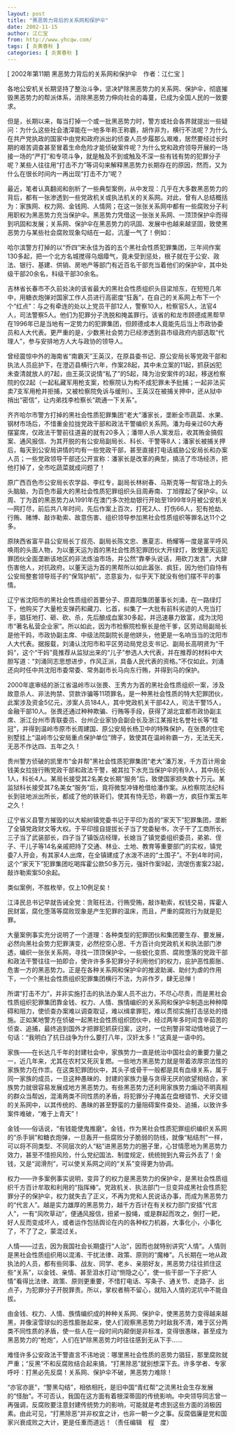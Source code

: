 ```yaml
---
layout: post
title: "黑恶势力背后的关系网和保护伞"
date: 2002-11-15
author: 江仁宝
from: http://www.yhcqw.com/
tags: [ 炎黄春秋 ]
categories: [ 炎黄春秋 ]
---
```



[ 2002年第11期 黑恶势力背后的关系网和保护伞　作者：江仁宝 ]

各地公安机关长期坚持了整治斗争，坚决铲除黑恶势力的关系网、保护伞，彻底摧毁黑恶势力的帮派体系，消除黑恶势力伸向社会的毒蔓，已成为全国人民的一致要求。


但是，长期以来，每当打掉一个或一批黑恶势力时，警方或社会各界就提出一些疑问：为什么这些社会渣滓能在一地多年称王称霸，胡作非为，横行不法呢？为什么在共产党执政的国家中由党和政府派出的侦查人员步履那么艰难，居然要经过长时期的艰苦调查甚至冒着生命危险才能侦破案件呢？为什么党和政府领导开展的一场接一场的“严打”和专项斗争，就是触及不到或触及不深一些有钱有势的犯罪分子呢？某些人往往用“打击不力”等词句来解释黑恶势力长期存在的原因，然而，又为什么在很长时间内一再出现“打击不力”呢？


最近，笔者认真翻阅和剖析了一些典型案例，从中发现：几乎在大多数黑恶势力的背后，都有一张渗透到一些党政机关或执法机关的关系网。对此，曾有人总结概括为：家族网、权力网、金钱网、人情网；在这一张张关系网中都有一些腐败分子利用职权为黑恶势力充当保护伞。黑恶势力凭借这一张张关系网、一顶顶保护伞而得到巩固和发展；关系网、保护伞在黑恶势力的巩固、发展中也越来越坚固，致使黑恶势力与某些社会腐败现象勾结在一起，沆瀣一气了！例如：


哈尔滨警方打掉的以“乔四”宋永佳为首的五个黑社会性质犯罪集团，三年间作案130多起，把一个北方名城搅得乌烟瘴气，竟未受到惩处，根子就在于公安、政法、银行、基建、供销、房地产等部门有近百名干部充当着他们的保护伞，其中处级干部20余名，科级干部30余名。


吉林省长春市不久前处决的该省最大的黑社会性质组织头目梁旭东，在短短几年中，用糖衣炮弹对国家工作人员进行高密度“狂轰”，在自己的关系网上布下一个个“红点”：与之有牵连的处以上党员干部12人，警察10人，检察官5人，法官4人，司法警察5人。他们为犯罪分子洗脱和掩盖罪行。该省的和龙市顾德成黑帮早在1996年已是当地有一定势力的犯罪集团，但顾德成本人竟能先后当上市政协委员和人大代表。更严重的是，少数黑社会势力已经渗透到县市级政府内部选取“代理人”，参与安排地方人大与政协的领导人。


曾经震惊中外的海南省“南霸天”王英汉，在原县委书记、原公安局长等党政干部和执法人员庇护下，在澄迈县横行六年，作案28起，其中未立案的11起，抓获凶犯未查清就放人的7起，由王英汉说情“私了”的5起，降为治安案件的3起，移送检察院的仅2起（一起私藏军用枪支案，检察院认为构不成犯罪未予批捕；一起非法买卖7支军用枪并拒捕，又被检察院免诉与缓刑）。王英汉在被捕关押中，还从狱中捎出“密信”，让内弟找李检察长“疏通一下关系”。


齐齐哈尔市警方打掉的黑社会性质犯罪集团“老大”潘家长，垄断全市蔬菜、水果、钢材市场后，不惜重金拉拢党政干部和政法干警编织关系网。潘为母亲过60大寿摆宴席，仅政法干警前往道喜的就有20多入；潘带人杀人案发后，收其贿金搞假案、通风报信、为其开脱的有公安局副局长、科长、干警等8人；潘家长被捕关押后，每天到公安局讲情的均有一些党政干部，甚至直接打电话威胁公安局长和办案人员；一些党政领导干部还公开宣称：潘家长是改革的典型，搞活了市场经济，把他打掉了，全市吃蔬菜就成问题了！


原广西百色市公安局长农学益、李红专，副局长林树春、马斯克等一帮官场上的头头脑脑，为百色市最大的黑社会性质犯罪组织头目周寿南、丁旭撑起了保护伞。以周、丁为首的黑恶势力从1991年在澳门多次抢劫银行开始至1999年9月被公安机关—网打尽，前后共八年时间，先后作案上百次，打死2人、打伤66人，犯有抢劫、行贿、赌博、敲诈勒索、故意伤害、组织领导参加黑社会性质组织等罪名达11个之多。


原陕西省富平县公安局长丁叔亮、副局长陈文忠、惠夏志、杨耀等一度是富平呼风唤雨的头面人物，为以董天运为首的黑社会性质犯罪团伙大开绿灯，致使董天运犯罪团伙全面垄断该地区的非法炼油市场，并公然“靠拳头说话，用砍刀发言”，大肆伤害他人，对抗政府。以董天运为首的黑帮所以如此嚣张、疯狂，因为他们自恃有公安局整套领导班子的“保驾护航”，恣意妄为，似乎天下就没有他们摆不平的事情。


辽宁省沈阳市的黑社会性质组织首要分子、原嘉阳集团董事长刘涌，在一路绿灯下，他购买了大量枪支弹药和藏刀、匕首，纠集了一大批有前科劣迹的人充当打手，猖狂地打、砸、砍、杀，先后酿成血案30多起，并迅速暴力致富，成为沈阳市“著名私营企业家”。所以如此，因为市检察院检察长是他干爹，区劳动局副局长是他干妈，市政协副主席、中级法院副院长是他姘头，他更是一名响当当的沈阳市人大代表。据报载，刘涌认沈阳市和平区劳动局党总支书记、副局长高明贤为“干妈“，这个“干妈”竟推荐从监狱出来的“儿子”参选人大代表，并在推荐的材料中大胆写道：“刘涌同志思想进步，作风正派，具备人民代表的资格。”不仅如此，刘涌还向时任中共沈阳市委常委、常务副市长马向东行贿，并得到马的保护。


2000年底审结的浙江省温岭市以张畏、王秀方为首的黑社会性质组织一案，涉及故意杀人、非法拘禁、贷款诈骗等11项罪名，是一种黑社会性质的特大犯罪团伙，此案涉及资金5亿元，涉案人员184人，其中党政机关干部42人，司法干警15人，金融干部10人。张畏还通过种种欺骗、行贿等手段，获得了湖北宜都市政协副主席、浙江台州市青联委员、台州企业家协会副会长及浙江某报社名誉社长等“桂冠”，并得到温岭市原市长周建国、原公安局长杨卫中的特殊保护，在张畏的住宅别墅挂上“温岭市公安局重点保护单位”牌子，致使其在温岭称霸一方，无法无天，无恶不作达四、五年之久！


贵州警方侦破的凯里市“金井帮”黑社会性质犯罪集团“老大”潘万发，千方百计用金钱美女拉拢行贿党政干部和政法干警，被其拉下水充当保护伞的有9人，其中局长1人，科长4人。某局长接受其2名美女长期“服务”后，致使国家损失数十万元。某监狱科长接受其7名美女“服务”后，竟将微型冲锋枪借给潘作案。从检察院法纪科长到驻地派出所长，都成了他的铁哥们，使其有恃无恐，称霸一方，疯狂作案五年之久！


辽宁省义县警方摧毁的以大榆树镇党委书记于平印为首的“家天下”犯罪集团，垄断了全镇党政财文等大权。于平印擅自提拔长子当了党委秘书，次子干了工商所长，三子当了武装部长，四子当了镇饭店经理，长媳当了镇党委组织委员，弟弟、侄子、干儿子等14名亲戚把持了交通、林业、土地、教育等重要部门的实权，镇党委7人开会，有其家4人出席，在全镇建成了水泼不进的“土围子”。不到4年时间，这个“家天下”犯罪集团吃喝挥霍公款50多万元，强奸作案9起，流氓伤害案23起，敲诈勒索案50余起。

类似案例，不胜枚举，仅上10例足矣！

江泽民总书记早就告诫全党：贪赃枉法，行贿受贿，敲诈勒索，权钱交易，挥霍人民财富，腐化堕落等腐败现象是产生犯罪的温床，而且，严重的腐败行为就是犯罪。


大量案例事实充分说明了一个道理：各种类型的犯罪团伙和集团要生存、要发展，必然向黑社会势力犯罪演变，必然挖空心思、千方百计向党政机关和执法部门渗透，编织一张张关系网，寻找一顶顶保护伞。一些蜕化变质、腐败堕落的党政干部和政法干警往往一拍即合，使许许多多犯罪分子利用他们的权力，庇护恶性膨胀、危害一方的黑恶势力。正是在各种关系网和保护伞的推波助澜、助纣为虐的作用下，一个个黑社会性质组织犯罪集团横行不法，为非作歹，肆无忌惮！


所谓“打击不力”，并非实施打击的执法办案人员不出力，不尽心尽责，而是黑社会性质组织犯罪集团靠金钱、权力、人情、族情编织的关系网和保护伞制造出种种障碍和阻力，使侦查办案难以调查取证，难以缉拿罪犯，难以贯彻实施打击惩处的措施。正如某地警方在侦破一起黑社会性质组织团伙中，经过两年多时间含辛茹苦的侦查、追捕，最终追到国外才把罪犯抓获归案，这时，一位刑警非常动情地说了一句话：“我明白了抗日战争为什么要打八年，汉奸太多！”这真是一语中的。


家族——在长达几千年的封建社会中，家族势力一直是统治中国社会的重要力量之一，近几年来，尤其在农村又死灰复燃。一些地方黑恶势力就是带着浓厚宗法性的家族势力在作祟。在这类犯罪团伙中，其头子或骨干一般都是具有血缘关系，属于同一家族的成员，一旦这种愚昧的、封建的家族力量与贪得无厌的欲望相结合，家族势力就很容易发展成地方黑恶势力。有些黑恶势力还利用家族势力煽动不明真相的群众当帮凶，混淆两类不同性质的矛盾，将犯罪分子掩盖在盘根错节、犬牙交错的关系网中，以其传统的、愚昧的甚至野蛮的力量阻碍案件查处、追捕，以致许多案件难破，“难于上青天”！


金钱——俗话说，“有钱能使鬼推磨”。金钱，作为黑社会性质犯罪组织编织关系网的“杀手锏”和糖衣炮弹，一旦轰开一些腐败分子脆弱的防线，就像“粘结剂”一样，可以将不同类型、不同层次的人“粘”进黑恶势力的圈子里，心甘情愿地为黑恶势力效力，甚至不惜担风险，什么党纪国法、制度规定，统统抛到九霄云外去了！金钱，又是“润滑剂”，可以使关系网之间的“关系”变得更为协调。


权力——许多案例事实说明，变异了的权力是黑恶势力的保护伞，是黑社会性质组织千方百计牟取和利用的“指挥棒”。党政机关、执法部门一旦变异成黑社会性质犯罪分子的保护伞，权力就失去了正义，不再为党和人民说话办事，而成为黑恶势力的“代言人”。越是实力雄厚的黑恶势力，越千方百计在有关权力部门安插“代言人”，一有“风吹草动”，便通风报信，扭紧一股绳，或是群起而攻之，倒打一耙，好人反而变成坏人，或者运作包括舆论在内的各种权力机器，大事化小，小事化了，不了了之，蒙混过关。


人情——过去，因为我国社会长期盛行“人治”，因而也就特别讲究“人情”。人情则是黑社会性质组织用以混淆、干扰法律、政策、原则的“魔棒”。凡长期在一地从政执法的人员，都有些同事、战友、同学、老乡、亲朋好友，黑恶势力往往抓住这些“关系”，以金钱、亲情、甚至泪水打动“恻隐之心”，使一些干部一下子把“人情”看得比法律、政策、原则更重要，不惜打电话、写条子、通关节、走路子、出点子，为犯罪分子开脱罪责。所以，掌权者稍不留心，就陷入人情的泥坑中不能自拔。


由金钱、权力、人情、族情编织成的种种关系网、保护伞，使黑恶势力变得越来越黑，并像滚雪球似的恶性膨胀起来，使人们观察黑恶势力时敌我不清，难于区分两类不同性质的矛盾，使一些人在一段时间内颠倒是非标准，变得很愚昧，甚至成为黑恶势力的“枪炮”，人们在铲除黑恶势力时往往感到无从下手……


难怪许多公安政法干警直言不讳地说：哪里黑社会性质的恶势力猖狂，那里腐败就严重；“反黑”不和反腐败结合起来搞，“打黑除恶”就别想深下去。许多学者、专家呼吁：打黑必先反腐！关系网、保护伞不破，黑恶势力难除！


“亦官亦匪”，“警黑勾结”，相依相托，是旧中国“青红帮”之流黑社会生存发展的“怪胎”。不可否认，我国在这方面有着根深蒂固的传统影响。中央领导同志曾一再强调，反腐败要注意封建传统势力的影响，可能就是考虑到这些方面的消极因素。由此可见，“打黑除恶”并非权宜之计，也非一朝一夕之事。反腐倡廉是党和国家兴衰成败之大计，更是任重而道远！（责任编辑　程　度）


